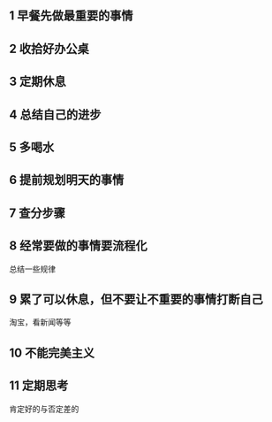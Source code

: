 ## 1 早餐先做最重要的事情
## 2 收拾好办公桌
## 3 定期休息
## 4 总结自己的进步
## 5 多喝水
## 6 提前规划明天的事情
## 7 查分步骤
## 8 经常要做的事情要流程化
总结一些规律
## 9 累了可以休息，但不要让不重要的事情打断自己
淘宝，看新闻等等
## 10 不能完美主义
## 11 定期思考
肯定好的与否定差的
